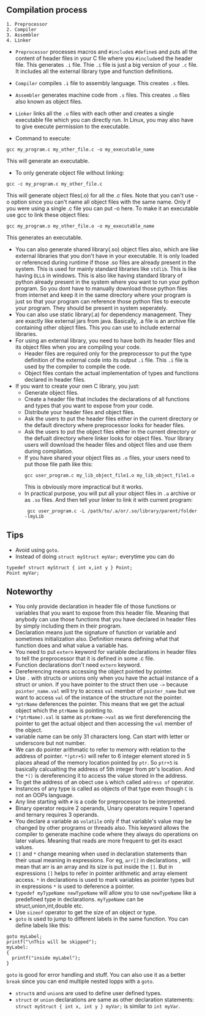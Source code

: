 ## Compilation process
```
1. Preprocessor
2. Compiler
3. Assembler
4. Linker
```

* `Preprocessor` processes macros and `#include`s `#define`s and puts all the content of header files in your C file where you `#include`ed the header file. This generates `.i` file. Thie `.i` file is just a big version of your `.c` file. It includes all the external library type and function definitions.
* `Compiler` compiles `.i` file to assembly language. This creates `.s` files.
* `Assembler` generates machine code from `.s` files. This creates `.o` files also known as object files.
* `Linker` links all the `.o` files with each other and creates a single executable file which you can directly run. In Linux, you may also have to give execute permission to the executable.

* Command to execute:
```
gcc my_program.c my_other_file.c -o my_executable_name
```
This will generate an executable.

* To only generate object file without linking:
```
gcc -c my_program.c my_other_file.c
```
This will generate object files(.o) for all the .c files. Note that you can't use -o option since you can't name all object files with the same name. Only if you were using a single .c file you can put -o here.
To make it an executable use gcc to link these object files:
```
gcc my_program.o my_other_file.o -o my_executable_name
```
This generates an executable.

* You can also generate shared library(.so) object files also, which are like external libraries that you don't have in your executable. It is only loaded or referenced during runtime if those .so files are already present in the system. This is used for mainly standard libraries like `stdlib`. This is like having `DLL`s in windows. This is also like having standard library of python already present in the system where you want to run your python program. So you dont have to manually download those python files from internet and keep it in the same directory where your program is just so that your program can reference those python files to execute your program. They should be present in system seperately.
* You can also use static library(.a) for dependency management. They are exactly like external jars from java. Basically, .a file is an archive file containing other object files. This you can use to include external libraries.
* For using an external library, you need to have both its header files and its object files when you are compiling your code.
   * Header files are required only for the preprocessor to put the type definition of the external code into its output `.i` file. This `.i` file is used by the compiler to compile the code.
   * Object files contain the actual implementation of types and functions declared in header files.
* If you want to create your own C library, you just:
   * Generate object files.
   * Create a header file that includes the declarations of all functions and types that you want to expose from your code.
   * Distribute your header files and object files.
   * Ask the users to put the header files either in the current directory or the default directory where preprocessor looks for header files.
   * Ask the users to put the object files either in the current directory or the defualt directory where linker looks for object files. 
   Your library users will download the header files and object files and use them during compilation.
   *  If you have shared your object files as `.o` files, your users need to put those file path like this:
      ```
      gcc user_program.c my_lib_object_file1.o my_lib_object_file1.o
      ```
      This is obviously more impractical but it works.
   * In practical purpose, you will put all your object files in `.a` archive or as `.so` files. And then tell your linker to link it with current program:
     ```
      gcc user_program.c -L /path/to/.a/or/.so/library/parent/folder -lmyLib
     ```
  

## Tips
* Avoid using `goto`.
* Instead of doing `struct myStruct myVar;` everytime you can do
```
typedef struct myStruct { int x,int y } Point;
Point myVar;
```


## Noteworthy
* You only provide declaration in header file of those functions or variables that you want to expose from this header file.  Meaning that anybody can use those functions that you have declared in header files by simply including them in their program.
* Declaration means just the signature of function or variable and sometimes initialization also. Definition means defining what that function does and what value a variable has.
* You need to put `extern` keyword for variable declarations in header files to tell the preprocessor that it is defined in some .c file.
* Function declarations don't need `extern` keyword.
* Dereferencing means accessing the object pointed by pointer.
* Use `.` with structs or unions only when you have the actual instance of a struct or union. If you have pointer to the struct then use `->` because `pointer_name.val` will try to access `val` member of `pointer_name` but we want to access `val` of the instance of the structure not the pointer.
* `*ptrName` deferences the pointer. This means that we get the actual object which the `ptrName` is pointing to.
* `(*ptrName).val` is same as `ptrName->val` as we first dereferencing the pointer to get the actual object and then accessing the `val` member of the object.
* variable name can be only 31 characters long. Can start with letter or underscore but not number.
* We can do pointer arithmatic to refer to memory with relation to the address of pointer. `*(ptr+5)` will refer to 6 integer element stored in 5 places ahead of the memory location pointed by `ptr`. So `ptr+5` is basically calcualting the address of 5th integer from ptr's location. And the `*()` is dereferencing it to access the value stored in the address.
* To get the address of an obect use `&` which called `address of` operator.
* Instances of any type is called as objects of that type even though `C` is not an OOPs language.
* Any line starting with `#` is a code for preprocessor to be interpreted.
* Binary operator require 2 operands, Unary operators require 1 operand and ternary requires 3 operands.
* You declare a variable as `volatile` only if that variable's value may be changed by other programs or threads also. This keyword allows the compiler to generate machine code where they always do operations on later values. Meaning that reads are more frequent to get its exact values.
* `[]` and `*` change meaning when used in declaration statements than their usual meaning in expressions. For eg, `arr[]` in declarations , will mean that arr is an array and its size is put inside the `[]`. But in expressions `[]` helps to refer in pointer arithmetic and array element access. `*` in declarations is used to mark variables as pointer types but in expressions `*` is used to deference a pointer.
* `typedef myTypeName newTypeName` will allow you to use `newTypeName` like a predefined type in declarations. `myTypeName` can be struct,union,int,double etc.
* Use `sizeof` operator to get the size of an object or type.
* `goto` is used to jump to different labels in the same function. You can define labels like this:
```
goto myLabel;
printf("\nThis will be skipped");
myLabel:
{
  printf("inside myLabel");
}
```
`goto` is good for error handling and stuff. You can also use it as a better `break` since you can end multiple nested lopps with a `goto`.

* `struct`s and `union`s are used to define user defined types.
* `struct` or `union` declarations are same as other declaration statements:
`struct myStruct { int x, int y } myVar;` is similar to `int myVar`.
